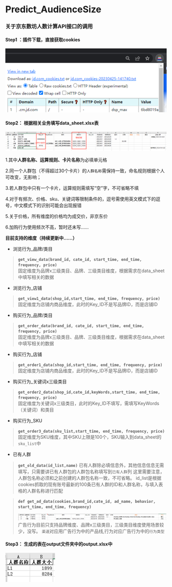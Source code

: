 # Predict_AudienceSize

### 关于京东数坊人数计算API接口的调用

#### Step1 ：插件下载，直接获取cookies


![1](pic/1.png)

#### Step2： 根据相关业务填写data_sheet.xlsx表
![2](pic/2.png)

1.其中**人群名称、运算规则、卡片名称**为必填单元格<br>

2.同一个人群包（不得超过30个卡片）的`人群名称`需保持一致，命名规则根据个人可改变，无影响；<br>

3.若人群包中只有一个卡片，运算规则需填写“空”字，不可省略不填<br>

4.对于有频次、价格、sku、关键词等限制条件的，逗号需使用英文模式下的逗号，中文模式下的识别可能会出现报错<br>

5.关于价格，所有维度的价格均为成交价，非京东价<br>

6.加购行为使用频次不高，暂时还未写……

**目前支持的维度（持续更新中……）**
- 浏览行为_品牌/类目
> **`get_view_data(brand_id, cate_id, start_time, end_time, frequency, price)`**<br>
> 固定维度为品牌x三级类目、品牌、三级类目维度，根据需求在data_sheet中填写相关的数据
- 浏览行为_店铺
>**`get_view1_data(shop_id,start_time, end_time, frequency, price)`**<br>
>固定维度为店铺内商品维度，此时的Key_ID不是写品牌ID，而是店铺ID
- 购买行为_品牌/类目
> **`get_order_data(brand_id, cate_id, start_time, end_time, frequency, price)`**<br>
> 固定维度为品牌x三级类目、品牌、三级类目维度，根据需求在data_sheet中填写相关的数据
- 购买行为_店铺
>**`get_order1_data(shop_id,start_time, end_time, frequency, price)`**<br>
>固定维度为店铺内商品维度，此时的Key_ID不是写品牌ID，而是店铺ID
- 购买行为_关键词x三级类目
> **`get_order2_data(shop_id,cate_id,keyWords,start_time, end_time, frequency, price)`**<br>
>固定维度为关键词x三级类目，此时的Key_ID不填写，需填写KeyWords（关键词）和类目
- 购买行为_SKU
> **`get_order3_data(sku_list,start_time, end_time, frequency, price)`**<br>
>固定维度为SKU维度，其中SKU上限是100个，SKU输入到data_sheet的`sku_list`中
- 已有人群
>**`get_old_data(id_list,name)`**
> 已有人群除必填信息外，其他信息信息无需填写，只需要讲已有人群包的人群包名称填写到`已有人群`列
> 这里需要注意，人群包名称必须和之前创建的人群包名称一致，不可省略。
> id_list是根据cookies抓取的现有账号最新的100条已有人群的ID和人群名称，与填入表格的人群名称进行匹配

> **`def get_ad_data(cookies,brand_id,cate_id, ad_name, behavior, start_time, end_time, frequency)`**
> 
> ![4](pic/4.png)
> 广告行为目前只支持品牌维度、品牌x三级类目，三级类目维度使用场景较少，没写。
> `渠道`对应用广告行为中的产品线,行为对应广告行为中的`行为类型`


#### Step3： 生成的表在output文件夹中的output.xlsx中
![3](pic/3.png)


